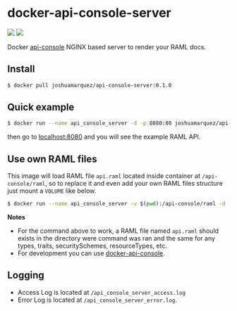 # docker-api-console-server
[![](https://images.microbadger.com/badges/version/joshuamarquez/api-console-server:0.1.0.svg)](https://microbadger.com/images/joshuamarquez/api-console-server:0.1.0 "Get your own version badge on microbadger.com") [![](https://images.microbadger.com/badges/image/joshuamarquez/api-console-server:0.1.0.svg)](https://microbadger.com/images/joshuamarquez/api-console-server:0.1.0 "Get your own image badge on microbadger.com")

Docker [api-console](https://github.com/mulesoft/api-console) NGINX based server to render your RAML docs.

## Install

```bash
$ docker pull joshuamarquez/api-console-server:0.1.0
```

## Quick example

```bash
$ docker run --name api_console_server -d -p 8080:80 joshuamarquez/api-console-server
```
then go to [localhost:8080](http://localhost:8080) and you will see the example RAML API.

## Use own RAML files

This image will load RAML file `api.raml` located inside container at `/api-console/raml`, so to
replace it and even add your own RAML files structure just mount a `VOLUME` like below.

```bash
$ docker run --name api_console_server -v $(pwd):/api-console/raml -d -p 8080:80 joshuamarquez/api-console-server
```

**Notes**

*   For the command above to work, a RAML file named `api.raml` should exists in the directory were command was ran and the same for any types, traits, securitySchemes, resourceTypes, etc.
*   For development you can use [docker-api-console](https://github.com/joshuamarquez/docker-api-console).

## Logging

*   Access Log is located at `/api_console_server_access.log`
*   Error Log is located at `/api_console_server_error.log`.

